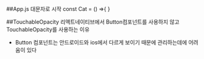 

##App.js 
대문자로 시작
const Cat = () =>{
}

##TouchableOpacity
리액트네이티브에서 Button컴포넌트를 사용하지 않고 TouchableOpacity를 사용하는 이유
 - Button 컴포넌트는 안드로이드와 ios에서 다르게 보이기 때문에 관리하는데에 어려움이 있다

